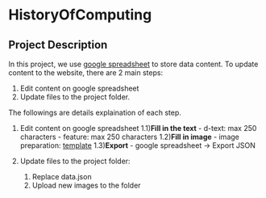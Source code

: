 # HistoryOfComputing
## Project Description

In this project, we use [google spreadsheet](https://docs.google.com/spreadsheets/d/1u_ZMDIF0vk718AzKeD3iGzv5BXSBvxNJdlmltV7HGl0/edit?usp=sharing) to store data content. 
To update content to the website, there are 2 main steps:
1) Edit content on google spreadsheet
2) Update files to the project folder. 

The followings are details explaination of each step.
1) Edit content on google spreadsheet
	1.1)**Fill in the text**
		- d-text: max 250 characters 
		- feature: max 250 characters
	1.2)**Fill in image**
		- image preparation: [template](https://www.figma.com/file/W8ChwB3qHAnRvmBoTpsqk0/History-of-Computing---Template?node-id=0%3A1)
	1.3)**Export**
		- google spreadsheet -> Export JSON

2) Update files to the project folder:
	1. Replace data.json
	2. Upload new images to the folder

